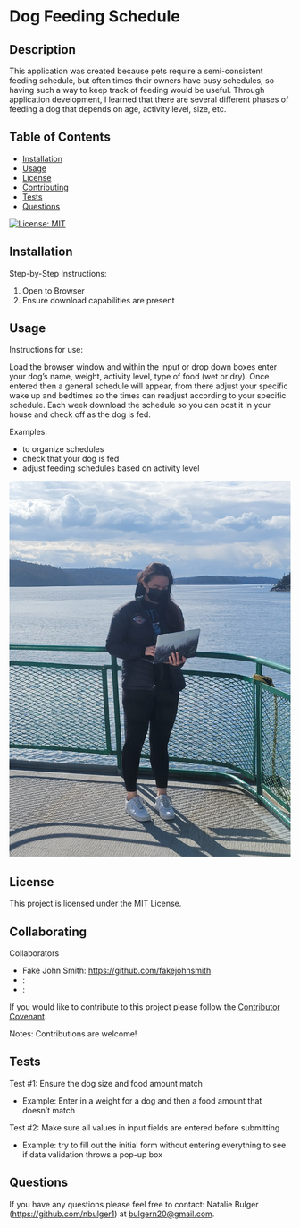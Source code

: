
      
  # Dog Feeding Schedule
  
  ## Description
  
  This application was created because pets require a semi-consistent feeding schedule, but often times their owners have busy schedules, so having such a way to keep track of feeding would be useful. Through application development, I learned that there are several different phases of feeding a dog that depends on age, activity level, size, etc.
          
  ## Table of Contents
          
  - [Installation](#installation)
  - [Usage](#usage)
  - [License](#license)
  - [Contributing](#contributing)
  - [Tests](#tests)
  - [Questions](#questions)
  
  [![License: MIT](https://img.shields.io/badge/License-MIT-yellow.svg)](https://opensource.org/licenses/MIT)
          
  ## Installation
  
  Step-by-Step Instructions:
  
  1. Open to Browser
2. Ensure download capabilities are present

  
  ## Usage
          
  Instructions for use:
  
  Load the browser window and within the input or drop down boxes enter your dog’s name, weight, activity level, type of food (wet or dry). Once entered then a general schedule will appear, from there adjust your specific wake up and bedtimes so the times can readjust according to your specific schedule. Each week download the schedule so you can post it in your house and check off as the dog is fed. 
  
  Examples:
  - to organize schedules
  - check that your dog is fed
  - adjust feeding schedules based on activity level
  
  ![image depicts the developer of this readme generator standing on the ferry from Anacortes to Orcas Island working on her laptop to finish this homework assignment](./images/readme_generator_screenshot.jpg)
  
  ## License
  
  This project is licensed under the MIT License.
          
  ## Collaborating
  
  Collaborators
  
  
  - Fake John Smith: https://github.com/fakejohnsmith 
  - :  
  - : 
  
  If you would like to contribute to this project please follow the [Contributor Covenant](https://www.contributor-covenant.org/).
  
  Notes: Contributions are welcome!
          
  ## Tests
          
  Test #1: Ensure the dog size and food amount match 

  - Example: Enter in a weight for a dog and then a food amount that doesn’t match

  Test #2: Make sure all values in input fields are entered before submitting
  
  - Example: try to fill out the initial form without entering everything to see if data validation throws a pop-up box
  
  ## Questions
  
  If you have any questions please feel free to contact: Natalie Bulger (https://github.com/nbulger1) at bulgern20@gmail.com.